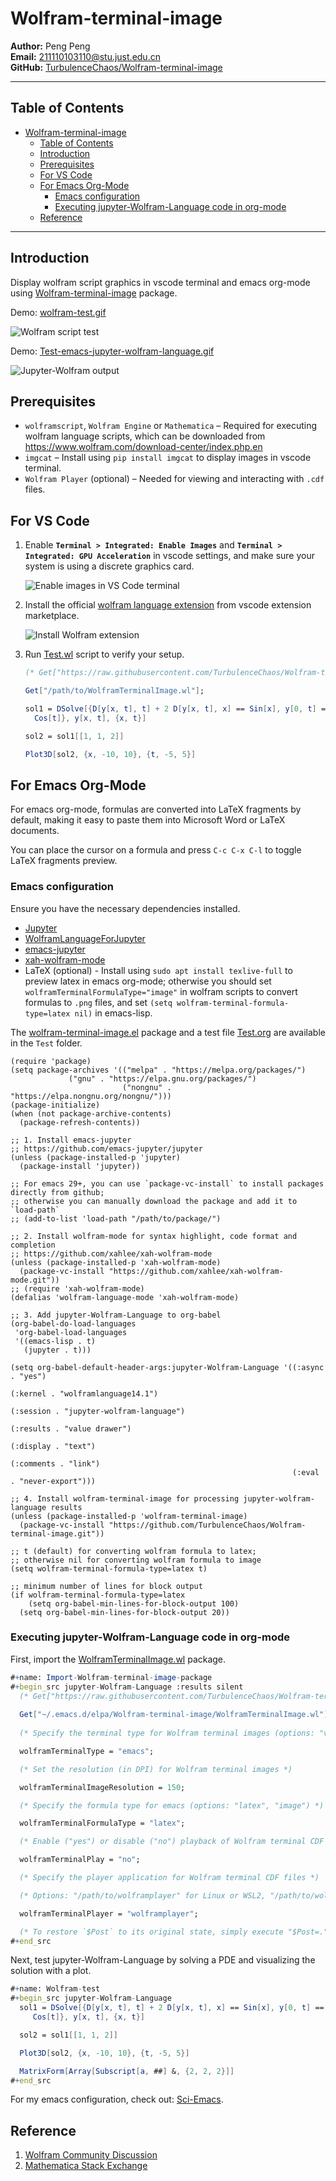 # Wolfram-terminal-image

**Author:** Peng Peng  \
**Email:** [211110103110@stu.just.edu.cn](mailto:211110103110@stu.just.edu.cn)  \
**GitHub:** [TurbulenceChaos/Wolfram-terminal-image](https://github.com/TurbulenceChaos/Wolfram-terminal-image)

---

## Table of Contents
- [Wolfram-terminal-image](#wolfram-terminal-image)
  - [Table of Contents](#table-of-contents)
  - [Introduction](#introduction)
  - [Prerequisites](#prerequisites)
  - [For VS Code](#for-vs-code)
  - [For Emacs Org-Mode](#for-emacs-org-mode)
    - [Emacs configuration](#emacs-configuration)
    - [Executing jupyter-Wolfram-Language code in org-mode](#executing-jupyter-wolfram-language-code-in-org-mode)
  - [Reference](#reference)

---
## Introduction
Display wolfram script graphics in vscode terminal and emacs org-mode using [Wolfram-terminal-image](https://github.com/TurbulenceChaos/Wolfram-terminal-image) package.

Demo: [wolfram-test.gif](https://github.com/TurbulenceChaos/Wolfram-terminal-image/blob/main/Images/wolfram-test.gif)  

![Wolfram script test](Images/wolfram-test.gif)

Demo: [Test-emacs-jupyter-wolfram-language.gif](https://github.com/TurbulenceChaos/Wolfram-terminal-image/blob/main/Images/Test-emacs-jupyter-wolfram-language.gif)  

![Jupyter-Wolfram output](Images/Test-emacs-jupyter-wolfram-language.gif)

## Prerequisites
- `wolframscript`, `Wolfram Engine` or `Mathematica` – Required for executing wolfram language scripts, which can be downloaded from https://www.wolfram.com/download-center/index.php.en 
- `imgcat` – Install using `pip install imgcat` to display images in vscode terminal.
- `Wolfram Player` (optional) – Needed for viewing and interacting with `.cdf` files.

## For VS Code

1. Enable **`Terminal > Integrated: Enable Images`** and **`Terminal > Integrated: GPU Acceleration`** in vscode settings, and make sure your system is using a discrete graphics card.

   ![Enable images in VS Code terminal](Images/vscode-terminal-enable-images.png)

2. Install the official [wolfram language extension](https://github.com/WolframResearch/vscode-wolfram) from vscode extension marketplace.

   ![Install Wolfram extension](Images/vscode-official-wolfram-extension.png)

3. Run [Test.wl](Test/Test.wl) script to verify your setup.
   ```Mathematica
   (* Get["https://raw.githubusercontent.com/TurbulenceChaos/Wolfram-terminal-image/refs/heads/main/WolframTerminalImage.wl"]; *)

   Get["/path/to/WolframTerminalImage.wl"];

   sol1 = DSolve[{D[y[x, t], t] + 2 D[y[x, t], x] == Sin[x], y[0, t] == 
     Cos[t]}, y[x, t], {x, t}]

   sol2 = sol1[[1, 1, 2]]

   Plot3D[sol2, {x, -10, 10}, {t, -5, 5}]
   ```

## For Emacs Org-Mode
For emacs org-mode, formulas are converted into LaTeX fragments by default, making it easy to paste them into Microsoft Word or LaTeX documents.

You can place the cursor on a formula and press `C-c C-x C-l` to toggle LaTeX fragments preview.

### Emacs configuration
Ensure you have the necessary dependencies installed.
- [Jupyter](https://jupyter.org/install)
- [WolframLanguageForJupyter](https://github.com/WolframResearch/WolframLanguageForJupyter)
- [emacs-jupyter](https://github.com/emacs-jupyter/jupyter)
- [xah-wolfram-mode](https://github.com/xahlee/xah-wolfram-mode)
- LaTeX (optional) - Install using `sudo apt install texlive-full` to preview latex in emacs org-mode; otherwise you should set `wolframTerminalFormulaType="image"` in wolfram scripts to convert formulas to `.png` files, and set `(setq wolfram-terminal-formula-type=latex nil)` in emacs-lisp.

The [wolfram-terminal-image.el](Test/wolfram-terminal-image.el) package and a test file [Test.org](Test/Test.org) are available in the `Test` folder.

```emacs-lisp
(require 'package)
(setq package-archives '(("melpa" . "https://melpa.org/packages/")
			 ("gnu" . "https://elpa.gnu.org/packages/")
                         ("nongnu" . "https://elpa.nongnu.org/nongnu/")))
(package-initialize)
(when (not package-archive-contents)
  (package-refresh-contents))

;; 1. Install emacs-jupyter
;; https://github.com/emacs-jupyter/jupyter
(unless (package-installed-p 'jupyter)
  (package-install 'jupyter))

;; For emacs 29+, you can use `package-vc-install` to install packages directly from github;
;; otherwise you can manually download the package and add it to `load-path`
;; (add-to-list 'load-path "/path/to/package/")

;; 2. Install wolfram-mode for syntax highlight, code format and completion
;; https://github.com/xahlee/xah-wolfram-mode
(unless (package-installed-p 'xah-wolfram-mode)
  (package-vc-install "https://github.com/xahlee/xah-wolfram-mode.git"))
;; (require 'xah-wolfram-mode)
(defalias 'wolfram-language-mode 'xah-wolfram-mode)

;; 3. Add jupyter-Wolfram-Language to org-babel
(org-babel-do-load-languages
 'org-babel-load-languages
 '((emacs-lisp . t)
   (jupyter . t)))

(setq org-babel-default-header-args:jupyter-Wolfram-Language '((:async . "yes")
                                                               (:kernel . "wolframlanguage14.1")
                                                               (:session . "jupyter-wolfram-language")
                                                               (:results . "value drawer")
                                                               (:display . "text")
                                                               (:comments . "link")
                                                               (:eval . "never-export")))

;; 4. Install wolfram-terminal-image for processing jupyter-wolfram-language results
(unless (package-installed-p 'wolfram-terminal-image)
  (package-vc-install "https://github.com/TurbulenceChaos/Wolfram-terminal-image.git"))

;; t (default) for converting wolfram formula to latex;
;; otherwise nil for converting wolfram formula to image
(setq wolfram-terminal-formula-type=latex t)

;; minimum number of lines for block output
(if wolfram-terminal-formula-type=latex
    (setq org-babel-min-lines-for-block-output 100)
  (setq org-babel-min-lines-for-block-output 20))
```

### Executing jupyter-Wolfram-Language code in org-mode
First, import the [WolframTerminalImage.wl](https://github.com/TurbulenceChaos/Wolfram-terminal-image/blob/main/WolframTerminalImage.wl) package.

```Mathematica
#+name: Import-Wolfram-terminal-image-package
#+begin_src jupyter-Wolfram-Language :results silent
  (* Get["https://raw.githubusercontent.com/TurbulenceChaos/Wolfram-terminal-image/refs/heads/main/WolframTerminalImage.wl"]; *)
  
  Get["~/.emacs.d/elpa/Wolfram-terminal-image/WolframTerminalImage.wl"];
  
  (* Specify the terminal type for Wolfram terminal images (options: "vscode", "emacs") *)

  wolframTerminalType = "emacs";

  (* Set the resolution (in DPI) for Wolfram terminal images *)

  wolframTerminalImageResolution = 150;

  (* Specify the formula type for emacs (options: "latex", "image") *)

  wolframTerminalFormulaType = "latex";

  (* Enable ("yes") or disable ("no") playback of Wolfram terminal CDF files *)

  wolframTerminalPlay = "no";

  (* Specify the player application for Wolfram terminal CDF files *)

  (* Options: "/path/to/wolframplayer" for Linux or WSL2, "/path/to/wolframplayer.exe" for Windows or WSL2 *)

  wolframTerminalPlayer = "wolframplayer";

  (* To restore `$Post` to its original state, simply execute "$Post=." *)
#+end_src
```

Next, test jupyter-Wolfram-Language by solving a PDE and visualizing the solution with a plot.

```Mathematica
#+name: Wolfram-test
#+begin_src jupyter-Wolfram-Language
  sol1 = DSolve[{D[y[x, t], t] + 2 D[y[x, t], x] == Sin[x], y[0, t] == 
     Cos[t]}, y[x, t], {x, t}]

  sol2 = sol1[[1, 1, 2]]

  Plot3D[sol2, {x, -10, 10}, {t, -5, 5}]

  MatrixForm[Array[Subscript[a, ##] &, {2, 2, 2}]]
#+end_src
```

For my emacs configuration, check out: [Sci-Emacs](https://github.com/TurbulenceChaos/Sci-Emacs).

## Reference

1. [Wolfram Community Discussion](https://community.wolfram.com/groups/-/m/t/2864001)
2. [Mathematica Stack Exchange](https://mathematica.stackexchange.com/questions/258273/how-to-set-up-a-plot-viewer-for-wolfram-engine)
